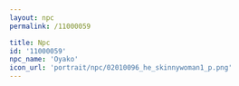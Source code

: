 ```yaml
---
layout: npc
permalink: /11000059

title: Npc
id: '11000059'
npc_name: 'Oyako'
icon_url: 'portrait/npc/02010096_he_skinnywoman1_p.png'
---
```

